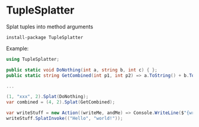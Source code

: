 # TupleSplatter
Splat tuples into method arguments

``install-package TupleSplatter``

Example:

```cs
using TupleSplatter;

public static void DoNothing(int a, string b, int c) { };
public static string GetCombined(int p1, int p2) => a.ToString() + b.ToString();

...

(1, "xxx", 2).Splat(DoNothing);
var combined = (4, 2).Splat(GetCombined);

var writeStuff = new Action((writeMe, andMe) => Console.WriteLine($"{writeMe} {andMe}"));
writeStuff.SplatInvoke(("Hello", "world!"));
```
